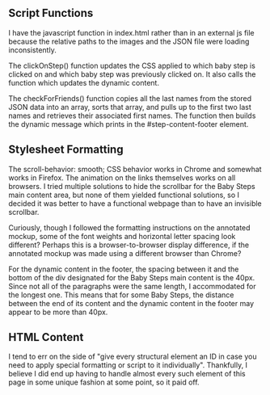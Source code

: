 Script Functions
---------
I have the javascript function in index.html rather than in an external js file because the relative paths to the images and the JSON file were loading inconsistently.

The clickOnStep() function updates the CSS applied to which baby step is clicked on and which baby step was previously clicked on. It also calls the function which updates the dynamic content. 

The checkForFriends() function copies all the last names from the stored JSON data into an array, sorts that array, and pulls up to the first two last names and retrieves their associated first names. The function then builds the dynamic message which prints in the #step-content-footer element.

Stylesheet Formatting
---------
The scroll-behavior: smooth; CSS behavior works in Chrome and somewhat works in Firefox. The animation on the links themselves works on all browsers. I tried multiple solutions to hide the scrollbar for the Baby Steps main content area, but none of them yielded functional solutions, so I decided it was better to have a functional webpage than to have an invisible scrollbar.

Curiously, though I followed the formatting instructions on the annotated mockup, some of the font weights and horizontal letter spacing look different? Perhaps this is a browser-to-browser display difference, if the annotated mockup was made using a different browser than Chrome?

For the dynamic content in the footer, the spacing between it and the bottom of the div designated for the Baby Steps main content is the 40px. Since not all of the paragraphs were the same length, I accommodated for the longest one. This means that for some Baby Steps, the distance between the end of its content and the dynamic content in the footer may appear to be more than 40px.

HTML Content
---------
I tend to err on the side of "give every structural element an ID in case you need to apply special formatting or script to it individually". Thankfully, I believe I did end up having to handle almost every such element of this page in some unique fashion at some point, so it paid off.